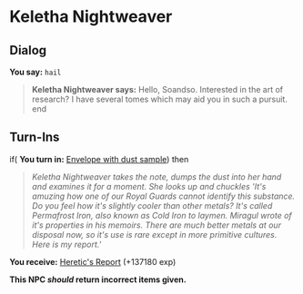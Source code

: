 # Keletha Nightweaver
## Dialog

**You say:** `hail`



>**Keletha Nightweaver says:** Hello, Soandso. Interested in the art of research? I have several tomes which may aid you in such a pursuit.
end

## Turn-Ins





if( **You turn in:** [Envelope with dust sample](/item/1774)) then


>*Keletha Nightweaver takes the note, dumps the dust into her hand and examines it for a moment. She looks up and chuckles 'It's amuzing how one of our Royal Guards cannot identify this substance. Do you feel how it's slightly cooler than other metals? It's called Permafrost Iron, also known as Cold Iron to laymen. Miragul wrote of it's properties in his memoirs. There are much better metals at our disposal now, so it's use is rare except in more primitive cultures. Here is my report.'*


 **You receive:**  [Heretic's Report](/item/1775) (+137180 exp)

**This NPC *should* return incorrect items given.**






